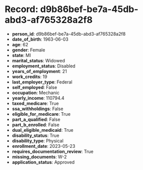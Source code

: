 # Record: d9b86bef-be7a-45db-abd3-af765328a2f8

- **person_id**: d9b86bef-be7a-45db-abd3-af765328a2f8
- **date_of_birth**: 1963-06-03
- **age**: 62
- **gender**: Female
- **state**: MI
- **marital_status**: Widowed
- **employment_status**: Disabled
- **years_of_employment**: 21
- **work_credits**: 19
- **last_employer_type**: Federal
- **self_employed**: False
- **occupation**: Mechanic
- **yearly_income**: 110794.4
- **taxed_medicare**: True
- **ssa_withholdings**: False
- **eligible_for_medicare**: True
- **part_a_qualified**: False
- **part_b_enrolled**: False
- **dual_eligible_medicaid**: True
- **disability_status**: True
- **disability_type**: Physical
- **enrollment_date**: 2023-05-23
- **requires_documentation_review**: True
- **missing_documents**: W-2
- **application_status**: Approved